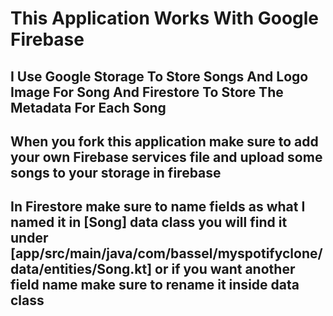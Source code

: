 # This Application Works With Google Firebase 
## I Use Google Storage To Store Songs And Logo Image For Song  And Firestore To Store The Metadata For Each Song

## When you fork this application make sure to add your own Firebase services file and upload some songs to your storage in firebase 

## In Firestore make sure to name fields as what I named it in [Song] data class you will find it under [app/src/main/java/com/bassel/myspotifyclone/data/entities/Song.kt] or if you want another field name make sure to rename it inside data class 





 
 
